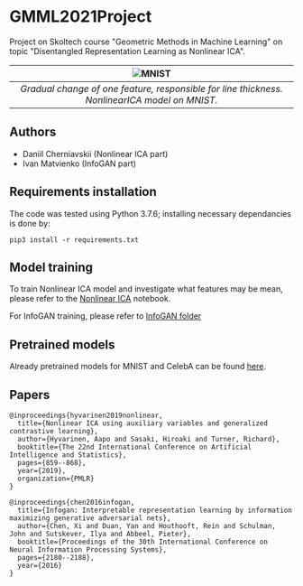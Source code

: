 # GMML2021Project
Project on Skoltech course "Geometric Methods in Machine Learning" on topic "Disentangled Representation Learning as Nonlinear ICA".

| ![MNIST](https://i.imgur.com/TONdCeH.png) |
|:--:| 
| *Gradual change of one feature, responsible for line thickness. NonlinearICA model on MNIST.* |


## Authors

 - Daniil Cherniavskii (Nonlinear ICA part)
 - Ivan Matvienko (InfoGAN part)

## Requirements installation

The code was tested using Python 3.7.6; installing necessary dependancies is done by:

```
pip3 install -r requirements.txt
```

## Model training

To train Nonlinear ICA model and investigate what features may be mean, please refer to the [Nonlinear ICA](https://github.com/danchern97/GMML2021Project/blob/nonlinear_ica/nonlinear_ica/NonLinearICA.ipynb) notebook.

For InfoGAN training, please refer to [InfoGAN folder](https://github.com/danchern97/GMML2021Project/tree/main/infogan)

## Pretrained models

Already pretrained models for MNIST and CelebA can be found [here](https://drive.google.com/drive/folders/1_AehTiuZSL6mJ-9MEquCoZtRuB6t879q?usp=sharing).

## Papers 

```
@inproceedings{hyvarinen2019nonlinear,
  title={Nonlinear ICA using auxiliary variables and generalized contrastive learning},
  author={Hyvarinen, Aapo and Sasaki, Hiroaki and Turner, Richard},
  booktitle={The 22nd International Conference on Artificial Intelligence and Statistics},
  pages={859--868},
  year={2019},
  organization={PMLR}
}
```

```
@inproceedings{chen2016infogan,
  title={Infogan: Interpretable representation learning by information maximizing generative adversarial nets},
  author={Chen, Xi and Duan, Yan and Houthooft, Rein and Schulman, John and Sutskever, Ilya and Abbeel, Pieter},
  booktitle={Proceedings of the 30th International Conference on Neural Information Processing Systems},
  pages={2180--2188},
  year={2016}
}
```
